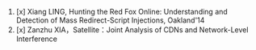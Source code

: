 1. [x] Xiang LING, Hunting the Red Fox Online: Understanding and Detection of Mass Redirect-Script Injections, Oakland'14
2. [x] Zanzhu XIA，Satellite：Joint Analysis of CDNs and Network-Level Interference
